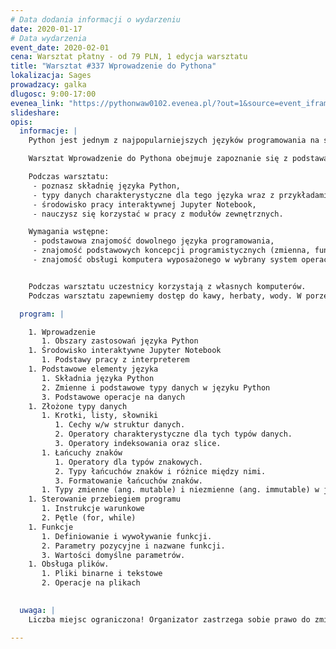 ```yaml
---
# Data dodania informacji o wydarzeniu
date: 2020-01-17
# Data wydarzenia
event_date: 2020-02-01
cena: Warsztat płatny - od 79 PLN, 1 edycja warsztatu
title: "Warsztat #337 Wprowadzenie do Pythona"
lokalizacja: Sages
prowadzacy: galka
dlugosc: 9:00-17:00
evenea_link: "https://pythonwaw0102.evenea.pl/?out=1&source=event_iframe"
slideshare:
opis:
  informacje: |
    Python jest jednym z najpopularniejszych języków programowania na świecie. Dzięki swojej prostej składni oraz bogatym zestawie bibliotek znalazł miejsce w takich dziedzinach jak analiza danych, uczenie maszynowe, aplikacje internetowe oraz wielu innych.

    Warsztat Wprowadzenie do Pythona obejmuje zapoznanie się z podstawami tego języka programowania. Program szkolenia obejmuje niezbędną teorię oraz zestawy ćwiczeń pozwalające na wypróbowanie poznanych zagadnień w praktyce. Warsztat powstał jako aktualizacja i dopasowanie do bieżących potrzeb wielokrotnie realizowanego w ramach Stacji IT warsztatu Python - szybki start.

    Podczas warsztatu:
     - poznasz składnię języka Python,
     - typy danych charakterystyczne dla tego języka wraz z przykładami ich zastosowania,
     - środowisko pracy interaktywnej Jupyter Notebook,
     - nauczysz się korzystać w pracy z modułów zewnętrznych.

    Wymagania wstępne:
     - podstawowa znajomość dowolnego języka programowania,
     - znajomość podstawowych koncepcji programistycznych (zmienna, funkcja, pętla itp.)a,
     - znajomość obsługi komputera wyposażonego w wybrany system operacyjny wraz z podstawową obsługą linii poleceń Windows, macOS, Linux.


    Podczas warsztatu uczestnicy korzystają z własnych komputerów.
    Podczas warsztatu zapewniemy dostęp do kawy, herbaty, wody. W porze obiadowej zapewniamy pizzę w wersji mięsnej lub wegatariańskiej.

  program: |

    1. Wprowadzenie
       1. Obszary zastosowań języka Python
    1. Środowisko interaktywne Jupyter Notebook
       1. Podstawy pracy z interpreterem
    1. Podstawowe elementy języka
       1. Składnia języka Python
       2. Zmienne i podstawowe typy danych w języku Python
       3. Podstawowe operacje na danych
    1. Złożone typy danych
       1. Krotki, listy, słowniki
          1. Cechy w/w struktur danych.
          2. Operatory charakterystyczne dla tych typów danych.
          3. Operatory indeksowania oraz slice.
       1. Łańcuchy znaków
          1. Operatory dla typów znakowych.
          2. Typy łańcuchów znaków i różnice między nimi.
          3. Formatowanie łańcuchów znaków.
       1. Typy zmienne (ang. mutable) i niezmienne (ang. immutable) w języku Python
    1. Sterowanie przebiegiem programu
       1. Instrukcje warunkowe
       2. Pętle (for, while)
    1. Funkcje
       1. Definiowanie i wywoływanie funkcji.
       2. Parametry pozycyjne i nazwane funkcji.
       3. Wartości domyślne parametrów.
    1. Obsługa plików.
       1. Pliki binarne i tekstowe
       2. Operacje na plikach

    
  uwaga: |
    Liczba miejsc ograniczona! Organizator zastrzega sobie prawo do zmiany lokalizacji wydarzenia oraz jego odwołania w przypadku niezgłoszenia się minimalnej liczby uczestników.

---
```

